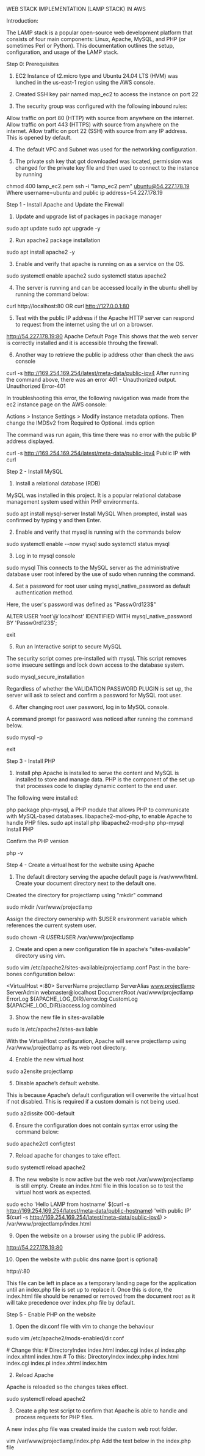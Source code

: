 WEB STACK IMPLEMENTATION (LAMP STACK) IN AWS

Introduction:

The LAMP stack is a popular open-source web development platform that consists of four main components: Linux, Apache, MySQL, and PHP (or sometimes Perl or Python). This documentation outlines the setup, configuration, and usage of the LAMP stack.

Step 0: Prerequisites

1. EC2 Instance of t2.micro type and Ubuntu 24.04 LTS (HVM) was lunched in the us-east-1 region using the AWS console.

2. Created SSH key pair named map_ec2 to access the instance on port 22

3. The security group was configured with the following inbound rules:

Allow traffic on port 80 (HTTP) with source from anywhere on the internet.
Allow traffic on port 443 (HTTPS) with source from anywhere on the internet.
Allow traffic on port 22 (SSH) with source from any IP address. This is opened by default.

4. The default VPC and Subnet was used for the networking configuration.

5. The private ssh key that got downloaded was located, permission was changed for the private key file and then used to connect to the instance by running

chmod 400 lamp_ec2.pem
ssh -i "lamp_ec2.pem" ubuntu@54.227.178.19
Where username=ubuntu and public ip address=54.227.178.19


Step 1 - Install Apache and Update the Firewall

1. Update and upgrade list of packages in package manager

sudo apt update
sudo apt upgrade -y

2. Run apache2 package installation

sudo apt install apache2 -y

3. Enable and verify that apache is running on as a service on the OS.

sudo systemctl enable apache2
sudo systemctl status apache2

4. The server is running and can be accessed locally in the ubuntu shell by running the command below:

curl http://localhost:80
OR
curl http://127.0.0.1:80

5. Test with the public IP address if the Apache HTTP server can respond to request from the internet using the url on a browser.

http://54.227.178.19:80
Apache Default Page This shows that the web server is correctly installed and it is accessible throuhg the firewall.

6. Another way to retrieve the public ip address other than check the aws console

curl -s http://169.254.169.254/latest/meta-data/public-ipv4
After running the command above, there was an error 401 - Unauthorized output. Unauthorized Error-401

In troubleshooting this error, the following navigation was made from the ec2 instance page on the AWS console:

Actions > Instance Settings > Modify instance metadata options.
Then change the IMDSv2 from Required to Optional.
imds option

The command was run again, this time there was no error with the public IP address displayed.

curl -s http://169.254.169.254/latest/meta-data/public-ipv4
Public IP with curl

Step 2 - Install MySQL
1. Install a relational database (RDB)

MySQL was installed in this project. It is a popular relational database management system used within PHP environments.

sudo apt install mysql-server
Install MySQL When prompted, install was confirmed by typing y and then Enter.

2. Enable and verify that mysql is running with the commands below

sudo systemctl enable --now mysql
sudo systemctl status mysql

3. Log in to mysql console

sudo mysql
This connects to the MySQL server as the administrative database user root infered by the use of sudo when running the command.

4. Set a password for root user using mysql_native_password as default authentication method.

Here, the user's password was defined as "Passw0rd123$"

ALTER USER 'root'@'localhost' IDENTIFIED WITH mysql_native_password BY 'Passw0rd123$';

exit

5. Run an Interactive script to secure MySQL

The security script comes pre-installed with mysql. This script removes some insecure settings and lock down access to the database system.

sudo mysql_secure_installation


Regardless of whether the VALIDATION PASSWORD PLUGIN is set up, the server will ask to select and confirm a password for MySQL root user.

6. After changing root user password, log in to MySQL console.

A command prompt for password was noticed after running the command below.

sudo mysql -p

exit

Step 3 - Install PHP

1. Install php Apache is installed to serve the content and MySQL is installed to store and manage data. PHP is the component of the set up that processes code to display dynamic content to the end user.

The following were installed:

php package
php-mysql, a PHP module that allows PHP to communicate with MySQL-based databases.
libapache2-mod-php, to enable Apache to handle PHP files.
sudo apt install php libapache2-mod-php php-mysql
Install PHP

Confirm the PHP version

php -v

Step 4 - Create a virtual host for the website using Apache

1. The default directory serving the apache default page is /var/www/html. Create your document directory next to the default one.

Created the directory for projectlamp using "mkdir" command

sudo mkdir /var/www/projectlamp

Assign the directory ownership with $USER environment variable which references the current system user.

sudo chown -R $USER:$USER /var/www/projectlamp

2. Create and open a new configuration file in apache’s “sites-available” directory using vim.

sudo vim /etc/apache2/sites-available/projectlamp.conf
Past in the bare-bones configuration below:

<VirtualHost *:80>
  ServerName projectlamp
  ServerAlias www.projectlamp
  ServerAdmin webmaster@localhost
  DocumentRoot /var/www/projectlamp
  ErrorLog ${APACHE_LOG_DIR}/error.log
  CustomLog ${APACHE_LOG_DIR}/access.log combined
</VirtualHost>

3. Show the new file in sites-available

sudo ls /etc/apache2/sites-available


With the VirtualHost configuration, Apache will serve projectlamp using /var/www/projectlamp as its web root directory.

4. Enable the new virtual host

sudo a2ensite projectlamp

5. Disable apache’s default website.

This is because Apache’s default configuration will overwrite the virtual host if not disabled. This is required if a custom domain is not being used.

sudo a2dissite 000-default

6. Ensure the configuration does not contain syntax error using the command below:

sudo apache2ctl configtest

7. Reload apache for changes to take effect.

sudo systemctl reload apache2

8. The new website is now active but the web root /var/www/projectlamp is still empty. Create an index.html file in this location so to test the virtual host work as expected.

sudo echo 'Hello LAMP from hostname' $(curl -s http://169.254.169.254/latest/meta-data/public-hostname) 'with public IP' $(curl -s http://169.254.169.254/latest/meta-data/public-ipv4) > /var/www/projectlamp/index.html

9. Open the website on a browser using the public IP address.

http://54.227.178.19:80

10. Open the website with public dns name (port is optional)

http://<public-DNS-name>:80

This file can be left in place as a temporary landing page for the application until an index.php file is set up to replace it. Once this is done, the index.html file should be renamed or removed from the document root as it will take precedence over index.php file by default.

Step 5 - Enable PHP on the website

1. Open the dir.conf file with vim to change the behaviour

sudo vim /etc/apache2/mods-enabled/dir.conf

<IfModule mod_dir.c>
  # Change this:
  # DirectoryIndex index.html index.cgi index.pl index.php index.xhtml index.htm
  # To this:
  DirectoryIndex index.php index.html index.cgi index.pl index.xhtml index.htm
</IfModule>


2. Reload Apache

Apache is reloaded so the changes takes effect.

sudo systemctl reload apache2


3. Create a php test script to confirm that Apache is able to handle and process requests for PHP files.

A new index.php file was created inside the custom web root folder.

vim /var/www/projectlamp/index.php
Add the text below in the index.php file

<?php
phpinfo();
php text

4. Now refresh the page

PHP page

This page provides information about the server from the perspective of PHP. It is useful for debugging and to ensure the settings are being applied correctly.

After checking the relevant information about the server through this page, It’s best to remove the file created as it contains sensitive information about the PHP environment and the ubuntu server. It can always be recreated if the information is needed later.

sudo rm /var/www/projectlamp/index.php
Conclusion:

The LAMP stack provides a robust and flexible platform for developing and deploying web applications. By following the guidelines outlined in this documentation, It was possible to set up, configure, and maintain a LAMP environment effectively, enabling the creation of powerful and scalable web solutions.

